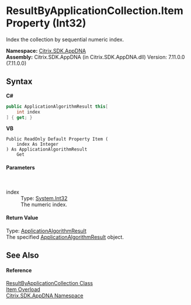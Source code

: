 # ResultByApplicationCollection.Item Property (Int32)
 

Index the collection by sequential numeric index.

**Namespace:**&nbsp;[Citrix.SDK.AppDNA](index.md)<br />**Assembly:**&nbsp;Citrix.SDK.AppDNA (in Citrix.SDK.AppDNA.dll) Version: 7.11.0.0 (7.11.0.0)

## Syntax

**C#**
```csharp
public ApplicationAlgorithmResult this[
	int index
] { get; }
```

**VB**
```vbnet
Public ReadOnly Default Property Item ( 
	index As Integer
) As ApplicationAlgorithmResult
	Get
```


#### Parameters
&nbsp;<dl><dt>index</dt><dd>Type: <a href="http://msdn2.microsoft.com/en-us/library/td2s409d" target="_blank">System.Int32</a><br />The numeric index.</dd></dl>

#### Return Value
Type: <a href="ab7fa855-8fef-a95f-332f-69196709e022">ApplicationAlgorithmResult</a><br />The specified <a href="ab7fa855-8fef-a95f-332f-69196709e022">ApplicationAlgorithmResult</a> object.

## See Also


#### Reference
<a href="7d0be524-a2d0-7a32-3250-8169fc2b8115">ResultByApplicationCollection Class</a><br /><a href="9333dbf8-aa42-67cb-9903-35d9f9217aca">Item Overload</a><br /><a href="fe2d265b-410b-8b11-1eb4-a790e0b062bf">Citrix.SDK.AppDNA Namespace</a><br />